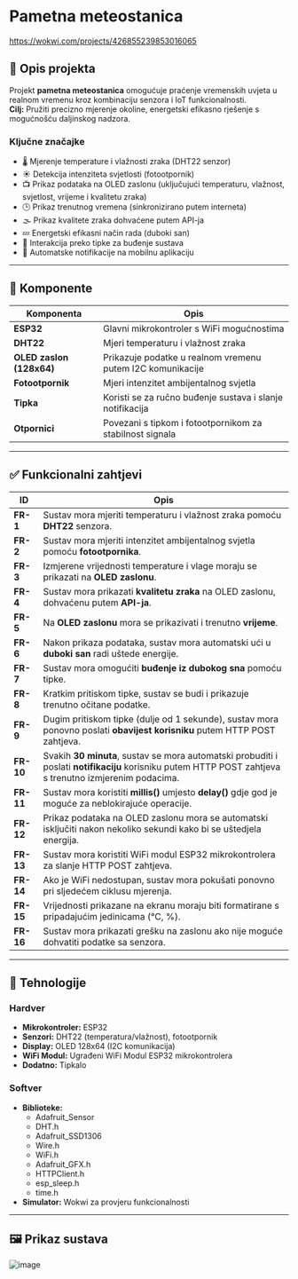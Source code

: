#  Pametna meteostanica
https://wokwi.com/projects/426855239853016065

## 📌 Opis projekta

Projekt **pametna meteostanica** omogućuje praćenje vremenskih uvjeta u realnom vremenu kroz kombinaciju senzora i IoT funkcionalnosti.  
**Cilj:** Pružiti precizno mjerenje okoline, energetski efikasno rješenje s mogućnošću daljinskog nadzora.

### Ključne značajke

- 🌡️ Mjerenje temperature i vlažnosti zraka (DHT22 senzor)
- ☀️ Detekcija intenziteta svjetlosti (fotootpornik)
- 📺 Prikaz podataka na OLED zaslonu (uključujući temperaturu, vlažnost, svjetlost, vrijeme i kvalitetu zraka)
- 🕒 Prikaz trenutnog vremena (sinkronizirano putem interneta)
- 🌫️ Prikaz kvalitete zraka dohvaćene putem API-ja
- 💤 Energetski efikasni način rada (duboki san)
- 🔘 Interakcija preko tipke za buđenje sustava
- 📲 Automatske notifikacije na mobilnu aplikaciju

---

## 🔌 Komponente

| Komponenta             | Opis |
|------------------------|------|
| **ESP32**              | Glavni mikrokontroler s WiFi mogućnostima |
| **DHT22**              | Mjeri temperaturu i vlažnost zraka |
| **OLED zaslon (128x64)** | Prikazuje podatke u realnom vremenu putem I2C komunikacije |
| **Fotootpornik**       | Mjeri intenzitet ambijentalnog svjetla |
| **Tipka**              | Koristi se za ručno buđenje sustava i slanje notifikacija |
| **Otpornici**          | Povezani s tipkom i fotootpornikom za stabilnost signala |

---

## ✅ Funkcionalni zahtjevi

| ID       | Opis |
|----------|------|
| **FR-1**  | Sustav mora mjeriti temperaturu i vlažnost zraka pomoću **DHT22** senzora. |
| **FR-2**  | Sustav mora mjeriti intenzitet ambijentalnog svjetla pomoću **fotootpornika**. |
| **FR-3**  | Izmjerene vrijednosti temperature i vlage moraju se prikazati na **OLED zaslonu**. |
| **FR-4**  | Sustav mora prikazati **kvalitetu zraka** na OLED zaslonu, dohvaćenu putem **API-ja**. |
| **FR-5**  | Na **OLED zaslonu** mora se prikazivati i trenutno **vrijeme**. |
| **FR-6**  | Nakon prikaza podataka, sustav mora automatski ući u **duboki san** radi uštede energije. |
| **FR-7**  | Sustav mora omogućiti **buđenje iz dubokog sna** pomoću tipke. |
| **FR-8**  | Kratkim pritiskom tipke, sustav se budi i prikazuje trenutno očitane podatke. |
| **FR-9**  | Dugim pritiskom tipke (dulje od 1 sekunde), sustav mora ponovno poslati **obavijest korisniku** putem HTTP POST zahtjeva. |
| **FR-10** | Svakih **30 minuta**, sustav se mora automatski probuditi i poslati **notifikaciju** korisniku putem HTTP POST zahtjeva s trenutno izmjerenim podacima. |
| **FR-11** | Sustav mora koristiti **millis()** umjesto **delay()** gdje god je moguće za neblokirajuće operacije. |
| **FR-12** | Prikaz podataka na OLED zaslonu mora se automatski isključiti nakon nekoliko sekundi kako bi se uštedjela energija. |
| **FR-13** | Sustav mora koristiti WiFi modul ESP32 mikrokontrolera za slanje HTTP POST zahtjeva. |
| **FR-14** | Ako je WiFi nedostupan, sustav mora pokušati ponovno pri sljedećem ciklusu mjerenja. |
| **FR-15** | Vrijednosti prikazane na ekranu moraju biti formatirane s pripadajućim jedinicama (°C, %). |
| **FR-16** | Sustav mora prikazati grešku na zaslonu ako nije moguće dohvatiti podatke sa senzora. |

---

## 🔧 Tehnologije

### Hardver

- **Mikrokontroler:** ESP32
- **Senzori:** DHT22 (temperatura/vlažnost), fotootpornik
- **Display:** OLED 128x64 (I2C komunikacija)
- **WiFi Modul:** Ugrađeni WiFi Modul ESP32 mikrokontrolera
- **Dodatno:** Tipkalo

### Softver

- **Biblioteke:** 
  - Adafruit_Sensor
  - DHT.h 
  - Adafruit_SSD1306
  - Wire.h
  - WiFi.h
  - Adafruit_GFX.h
  - HTTPClient.h
  - esp_sleep.h
  - time.h
- **Simulator:** Wokwi za provjeru funkcionalnosti

---

## 🖼️ Prikaz sustava

![image](https://github.com/user-attachments/assets/71e21156-3d1f-4257-93b1-0a4159c83916)


